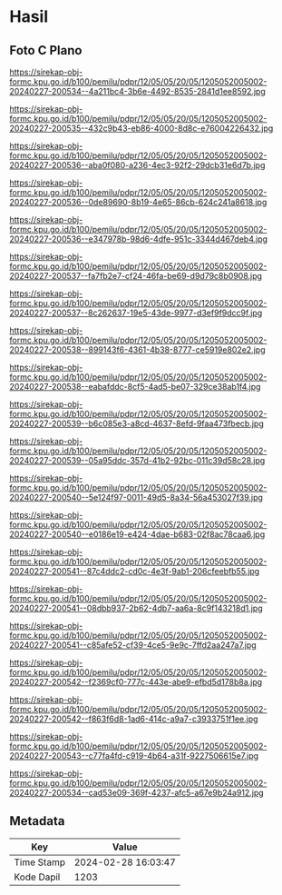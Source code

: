 # Hasil

## Foto C Plano

https://sirekap-obj-formc.kpu.go.id/b100/pemilu/pdpr/12/05/05/20/05/1205052005002-20240227-200534--4a211bc4-3b6e-4492-8535-2841d1ee8592.jpg

https://sirekap-obj-formc.kpu.go.id/b100/pemilu/pdpr/12/05/05/20/05/1205052005002-20240227-200535--432c9b43-eb86-4000-8d8c-e76004226432.jpg

https://sirekap-obj-formc.kpu.go.id/b100/pemilu/pdpr/12/05/05/20/05/1205052005002-20240227-200536--aba0f080-a236-4ec3-92f2-29dcb31e6d7b.jpg

https://sirekap-obj-formc.kpu.go.id/b100/pemilu/pdpr/12/05/05/20/05/1205052005002-20240227-200536--0de89690-8b19-4e65-86cb-624c241a8618.jpg

https://sirekap-obj-formc.kpu.go.id/b100/pemilu/pdpr/12/05/05/20/05/1205052005002-20240227-200536--e347978b-98d6-4dfe-951c-3344d467deb4.jpg

https://sirekap-obj-formc.kpu.go.id/b100/pemilu/pdpr/12/05/05/20/05/1205052005002-20240227-200537--fa7fb2e7-cf24-46fa-be69-d9d79c8b0908.jpg

https://sirekap-obj-formc.kpu.go.id/b100/pemilu/pdpr/12/05/05/20/05/1205052005002-20240227-200537--8c262637-19e5-43de-9977-d3ef9f9dcc9f.jpg

https://sirekap-obj-formc.kpu.go.id/b100/pemilu/pdpr/12/05/05/20/05/1205052005002-20240227-200538--899143f6-4361-4b38-8777-ce5919e802e2.jpg

https://sirekap-obj-formc.kpu.go.id/b100/pemilu/pdpr/12/05/05/20/05/1205052005002-20240227-200538--eabafddc-8cf5-4ad5-be07-329ce38ab1f4.jpg

https://sirekap-obj-formc.kpu.go.id/b100/pemilu/pdpr/12/05/05/20/05/1205052005002-20240227-200539--b6c085e3-a8cd-4637-8efd-9faa473fbecb.jpg

https://sirekap-obj-formc.kpu.go.id/b100/pemilu/pdpr/12/05/05/20/05/1205052005002-20240227-200539--05a95ddc-357d-41b2-92bc-011c39d58c28.jpg

https://sirekap-obj-formc.kpu.go.id/b100/pemilu/pdpr/12/05/05/20/05/1205052005002-20240227-200540--5e124f97-0011-49d5-8a34-56a453027f39.jpg

https://sirekap-obj-formc.kpu.go.id/b100/pemilu/pdpr/12/05/05/20/05/1205052005002-20240227-200540--e0186e19-e424-4dae-b683-02f8ac78caa6.jpg

https://sirekap-obj-formc.kpu.go.id/b100/pemilu/pdpr/12/05/05/20/05/1205052005002-20240227-200541--87c4ddc2-cd0c-4e3f-9ab1-206cfeebfb55.jpg

https://sirekap-obj-formc.kpu.go.id/b100/pemilu/pdpr/12/05/05/20/05/1205052005002-20240227-200541--08dbb937-2b62-4db7-aa6a-8c9f143218d1.jpg

https://sirekap-obj-formc.kpu.go.id/b100/pemilu/pdpr/12/05/05/20/05/1205052005002-20240227-200541--c85afe52-cf39-4ce5-9e9c-7ffd2aa247a7.jpg

https://sirekap-obj-formc.kpu.go.id/b100/pemilu/pdpr/12/05/05/20/05/1205052005002-20240227-200542--f2369cf0-777c-443e-abe9-efbd5d178b8a.jpg

https://sirekap-obj-formc.kpu.go.id/b100/pemilu/pdpr/12/05/05/20/05/1205052005002-20240227-200542--f863f6d8-1ad6-414c-a9a7-c3933751f1ee.jpg

https://sirekap-obj-formc.kpu.go.id/b100/pemilu/pdpr/12/05/05/20/05/1205052005002-20240227-200543--c77fa4fd-c919-4b64-a31f-9227506615e7.jpg

https://sirekap-obj-formc.kpu.go.id/b100/pemilu/pdpr/12/05/05/20/05/1205052005002-20240227-200534--cad53e09-369f-4237-afc5-a67e9b24a912.jpg


## Metadata

| Key        | Value               |
| ---------- | ------------------- |
| Time Stamp | 2024-02-28 16:03:47 |
| Kode Dapil | 1203                |



